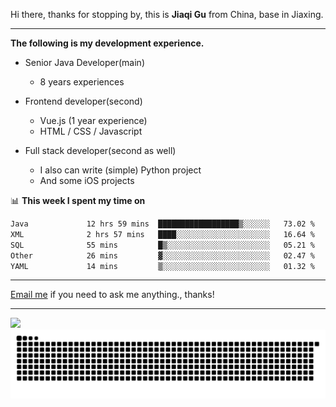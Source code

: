 Hi there, thanks for stopping by, this is **Jiaqi Gu** from China, base in Jiaxing.

---

**The following is my development experience.**

- Senior Java Developer(main)
  - 8 years experiences

- Frontend developer(second)
  - Vue.js (1 year experience)
  - HTML / CSS / Javascript
  
- Full stack developer(second as well)
  - I also can write (simple) Python project
  - And some iOS projects

📊 **This week I spent my time on**
<!--START_SECTION:waka-->

```txt
Java             12 hrs 59 mins  ██████████████████▒░░░░░░   73.02 %
XML              2 hrs 57 mins   ████░░░░░░░░░░░░░░░░░░░░░   16.64 %
SQL              55 mins         █▒░░░░░░░░░░░░░░░░░░░░░░░   05.21 %
Other            26 mins         ▓░░░░░░░░░░░░░░░░░░░░░░░░   02.47 %
YAML             14 mins         ▒░░░░░░░░░░░░░░░░░░░░░░░░   01.32 %
```

<!--END_SECTION:waka-->

---

[Email me](mailto:htk2klwgr@mozmail.com?subject=Hiring_from_GitHub) if you need to ask me anything., thanks!

---

![]( https://visitor-badge.glitch.me/badge?page_id=githubgujiaqi)
![]( https://github.com/droid-Q/droid-Q/raw/output/github-contribution-grid-snake.svg#gh-dark-mode-only)
